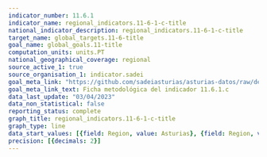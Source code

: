 ```yaml
---
indicator_number: 11.6.1
indicator_name: regional_indicators.11-6-1-c-title
national_indicator_description: regional_indicators.11-6-1-c-title
target_name: global_targets.11-6-title
goal_name: global_goals.11-title
computation_units: units.PT
national_geographical_coverage: regional
source_active_1: true
source_organisation_1: indicator.sadei
goal_meta_link: "https://github.com/sadeiasturias/asturias-datos/raw/develop/descargas/metodologia/11.6.1.c.pdf"
goal_meta_link_text: Ficha metodológica del indicador 11.6.1.c
data_last_update: "03/04/2023"
data_non_statistical: false
reporting_status: complete
graph_title: regional_indicators.11-6-1-c-title
graph_type: line
data_start_values: [{field: Region, value: Asturias}, {field: Region, value: España}]
precision: [{decimals: 2}]
---
```

